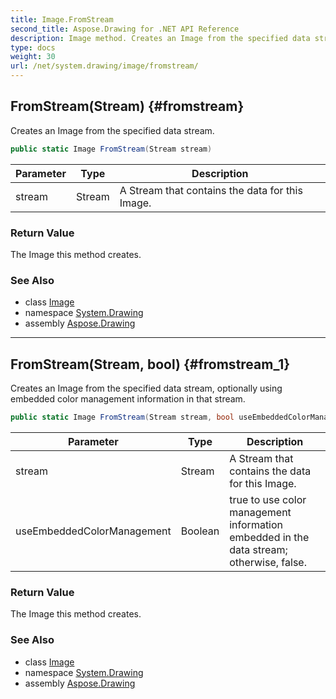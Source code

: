 ```yaml
---
title: Image.FromStream
second_title: Aspose.Drawing for .NET API Reference
description: Image method. Creates an Image from the specified data stream
type: docs
weight: 30
url: /net/system.drawing/image/fromstream/
---
```

## FromStream(Stream) {#fromstream}

Creates an Image from the specified data stream.

```csharp
public static Image FromStream(Stream stream)
```

| Parameter | Type | Description |
| --- | --- | --- |
| stream | Stream | A Stream that contains the data for this Image. |

### Return Value

The Image this method creates.

### See Also

* class [Image](../)
* namespace [System.Drawing](../../image/)
* assembly [Aspose.Drawing](../../../)

---

## FromStream(Stream, bool) {#fromstream_1}

Creates an Image from the specified data stream, optionally using embedded color management information in that stream.

```csharp
public static Image FromStream(Stream stream, bool useEmbeddedColorManagement)
```

| Parameter | Type | Description |
| --- | --- | --- |
| stream | Stream | A Stream that contains the data for this Image. |
| useEmbeddedColorManagement | Boolean | true to use color management information embedded in the data stream; otherwise, false. |

### Return Value

The Image this method creates.

### See Also

* class [Image](../)
* namespace [System.Drawing](../../image/)
* assembly [Aspose.Drawing](../../../)


